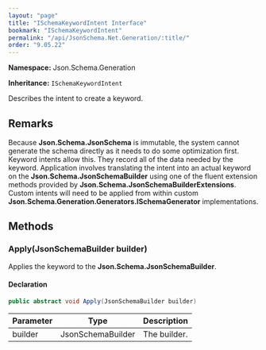 ```yaml
---
layout: "page"
title: "ISchemaKeywordIntent Interface"
bookmark: "ISchemaKeywordIntent"
permalink: "/api/JsonSchema.Net.Generation/:title/"
order: "9.05.22"
---
```

**Namespace:** Json.Schema.Generation

**Inheritance:**
`ISchemaKeywordIntent`

Describes the intent to create a keyword.

## Remarks

Because **Json.Schema.JsonSchema** is immutable, the system cannot
             generate the schema directly as it needs to do some optimization
             first.  Keyword intents allow this.  They record all of the data
             needed by the keyword.  Application involves translating the
             intent into an actual keyword on the **Json.Schema.JsonSchemaBuilder**
             using one of the fluent extension methods provided by
             **Json.Schema.JsonSchemaBuilderExtensions**.  Custom intents
             will need to be applied from within custom **Json.Schema.Generation.Generators.ISchemaGenerator**
             implementations.

## Methods

### Apply(JsonSchemaBuilder builder)

Applies the keyword to the **Json.Schema.JsonSchemaBuilder**.

#### Declaration

```c#
public abstract void Apply(JsonSchemaBuilder builder)
```

| Parameter | Type | Description |
|---|---|---|
| builder | JsonSchemaBuilder | The builder. |



